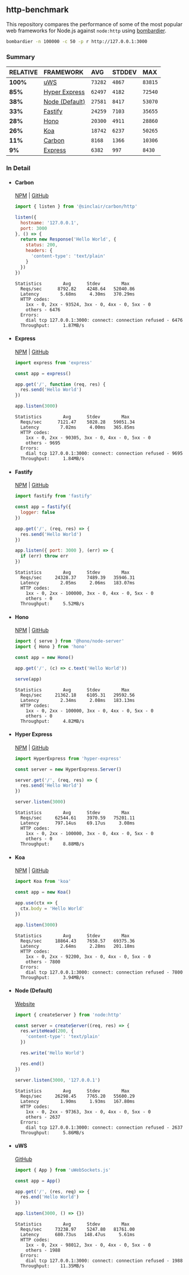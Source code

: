 ## http-benchmark

This repository compares the performance of some of the most popular web frameworks for Node.js against `node:http` using [bombardier](https://github.com/codesenberg/bombardier).

```bash
bombardier -n 100000 -c 50 -p r http://127.0.0.1:3000
```

### Summary

| RELATIVE | FRAMEWORK | AVG | STDDEV | MAX |
| :--- | :--- | :--- | :--- | :--- |
| **100%** | [uWS](#uws) | `73282` | `4867` | `83815` |
| **85%** | [Hyper Express](#hyper-express) | `62497` | `4182` | `72540` |
| **38%** | [Node (Default)](#node-default) | `27581` | `8417` | `53070` |
| **33%** | [Fastify](#fastify) | `24259` | `7103` | `35655` |
| **28%** | [Hono](#hono) | `20300` | `4911` | `28860` |
| **26%** | [Koa](#koa) | `18742` | `6237` | `50265` |
| **11%** | [Carbon](#carbon) | `8168` | `1366` | `10306` |
| **9%** | [Express](#express) | `6382` | `997` | `8430` |


### In Detail

- #### Carbon
  [NPM](https://npmjs.com/@sinclair/carbon) | [GitHub](https://github.com/sinclairzx81/carbon)
  ```js
  import { listen } from '@sinclair/carbon/http'

  listen({
    hostname: '127.0.0.1',
    port: 3000
  }, () => {
    return new Response('Hello World', {
      status: 200,
      headers: {
        'content-type': 'text/plain'
      }
    })
  })
  ```

  ```
  Statistics        Avg      Stdev        Max
    Reqs/sec      8792.82    4248.64   52040.86
    Latency        5.68ms     4.30ms   370.29ms
    HTTP codes:
      1xx - 0, 2xx - 93524, 3xx - 0, 4xx - 0, 5xx - 0
      others - 6476
    Errors:
      dial tcp 127.0.0.1:3000: connect: connection refused - 6476
    Throughput:     1.87MB/s
  ```

- #### Express
  [NPM](https://npmjs.com/express) | [GitHub](https://github.com/expressjs/express)
  ```js
  import express from 'express'

  const app = express()

  app.get('/', function (req, res) {
    res.send('Hello World')
  })

  app.listen(3000)
  ```

  ```
  Statistics        Avg      Stdev        Max
    Reqs/sec      7121.47    5028.28   59051.34
    Latency        7.02ms     4.00ms   365.85ms
    HTTP codes:
      1xx - 0, 2xx - 90305, 3xx - 0, 4xx - 0, 5xx - 0
      others - 9695
    Errors:
      dial tcp 127.0.0.1:3000: connect: connection refused - 9695
    Throughput:     1.84MB/s
  ```

- #### Fastify
  [NPM](https://npmjs.com/fastify) | [GitHub](https://github.com/fastify/fastify)
  ```js
  import fastify from 'fastify'

  const app = fastify({
    logger: false
  })

  app.get('/', (req, res) => {
    res.send('Hello World')
  })

  app.listen({ port: 3000 }, (err) => {
    if (err) throw err
  })
  ```

  ```
  Statistics        Avg      Stdev        Max
    Reqs/sec     24328.37    7489.39   35946.31
    Latency        2.05ms     2.06ms   183.07ms
    HTTP codes:
      1xx - 0, 2xx - 100000, 3xx - 0, 4xx - 0, 5xx - 0
      others - 0
    Throughput:     5.52MB/s
  ```

- #### Hono
  [NPM](https://npmjs.com/hono) | [GitHub](https://github.com/honojs/hono)
  ```js
  import { serve } from '@hono/node-server'
  import { Hono } from 'hono'

  const app = new Hono()

  app.get('/', (c) => c.text('Hello World'))

  serve(app)
  ```

  ```
  Statistics        Avg      Stdev        Max
    Reqs/sec     21362.18    6105.31   29592.56
    Latency        2.34ms     2.08ms   183.13ms
    HTTP codes:
      1xx - 0, 2xx - 100000, 3xx - 0, 4xx - 0, 5xx - 0
      others - 0
    Throughput:     4.82MB/s
  ```

- #### Hyper Express
  [NPM](https://npmjs.com/hyper-express) | [GitHub](https://github.com/kartikk221/hyper-express)
  ```js
  import HyperExpress from 'hyper-express'

  const server = new HyperExpress.Server()

  server.get('/', (req, res) => {
    res.send('Hello World')
  })

  server.listen(3000)
  ```

  ```
  Statistics        Avg      Stdev        Max
    Reqs/sec     62544.61    3970.59   75201.11
    Latency      797.14us    69.17us     3.08ms
    HTTP codes:
      1xx - 0, 2xx - 100000, 3xx - 0, 4xx - 0, 5xx - 0
      others - 0
    Throughput:     8.88MB/s
  ```

- #### Koa
  [NPM](https://npmjs.com/koa) | [GitHub](https://github.com/koajs/koa)
  ```js
  import Koa from 'koa'

  const app = new Koa()

  app.use(ctx => {
    ctx.body = 'Hello World'
  })

  app.listen(3000)
  ```

  ```
  Statistics        Avg      Stdev        Max
    Reqs/sec     18864.43    7658.57   69375.36
    Latency        2.64ms     2.28ms   201.18ms
    HTTP codes:
      1xx - 0, 2xx - 92200, 3xx - 0, 4xx - 0, 5xx - 0
      others - 7800
    Errors:
      dial tcp 127.0.0.1:3000: connect: connection refused - 7800
    Throughput:     3.94MB/s
  ```

- #### Node (Default)
  [Website](https://nodejs.org/api/http.html)
  ```js
  import { createServer } from 'node:http'

  const server = createServer((req, res) => {
    res.writeHead(200, {
      'content-type': 'text/plain'
    })

    res.write('Hello World')

    res.end()
  })

  server.listen(3000, '127.0.0.1')
  ```

  ```
  Statistics        Avg      Stdev        Max
    Reqs/sec     26298.45    7765.20   55600.29
    Latency        1.90ms     1.93ms   167.80ms
    HTTP codes:
      1xx - 0, 2xx - 97363, 3xx - 0, 4xx - 0, 5xx - 0
      others - 2637
    Errors:
      dial tcp 127.0.0.1:3000: connect: connection refused - 2637
    Throughput:     5.86MB/s
  ```

- #### uWS
  [GitHub](https://github.com/uNetworking/uWebSockets.js)
  ```js
  import { App } from 'uWebSockets.js'

  const app = App()

  app.get('/', (res, req) => {
    res.end('Hello World')
  })

  app.listen(3000, () => {})
  ```

  ```
  Statistics        Avg      Stdev        Max
    Reqs/sec     73238.97    5247.80   81761.00
    Latency      680.73us   148.47us     5.61ms
    HTTP codes:
      1xx - 0, 2xx - 98012, 3xx - 0, 4xx - 0, 5xx - 0
      others - 1988
    Errors:
      dial tcp 127.0.0.1:3000: connect: connection refused - 1988
    Throughput:    11.35MB/s
  ```


